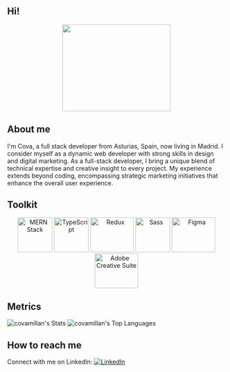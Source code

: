 ## Hi!
<p align="center">
<img src="https://media.giphy.com/media/xT5LMI5WLGkftxKJeE/giphy.gif" width="250" height="200" />
</p>


## About me
I'm Cova, a full stack developer from Asturias, Spain, now living in Madrid. 
I consider myself as a dynamic web developer with strong skills in design and digital marketing. 
As a full-stack developer, I bring a unique blend of technical expertise and creative insight to every project. 
My experience extends beyond coding, encompassing strategic marketing initiatives that enhance the overall user experience.


## Toolkit
<p align="center">
<img src="https://www.mangoitsolutions.com/wp-content/uploads/2022/01/becomeamernstackdeveloper-mobile-300x279.png" alt="MERN Stack" width="80" height="80">
<img src="https://upload.wikimedia.org/wikipedia/commons/4/4c/Typescript_logo_2020.svg" alt="TypeScript" width="80" height="80"> 
<img src="https://upload.wikimedia.org/wikipedia/commons/4/49/Redux.png" alt="Redux" width="100" height="80"> 
<img src="https://sass-lang.com/assets/img/styleguide/seal-color.png" alt="Sass" width="80" height="80"> 
<img src="https://upload.wikimedia.org/wikipedia/commons/a/ad/Figma-1-logo.png" alt="Figma" width="100" height="80"> 
<img src="https://in-media.apjonlinecdn.com/catalog/product/a/d/adobe_with_txt.png" alt="Adobe Creative Suite" width="100" height="80">
</p>


## Metrics
![covamillan's Stats](https://github-readme-stats.vercel.app/api?username=covamillan&theme=vue-dark&show_icons=true&hide_border=true&count_private=true)
![covamillan's Top Languages](https://github-readme-stats.vercel.app/api/top-langs/?username=covamillan&theme=vue-dark&show_icons=true&hide_border=true&layout=compact)

## How to reach me
Connect with me on LinkedIn:
[![LinkedIn](https://img.shields.io/badge/LinkedIn-Connect-blue)](https://www.linkedin.com/in/covadongamillangutierrez/)

